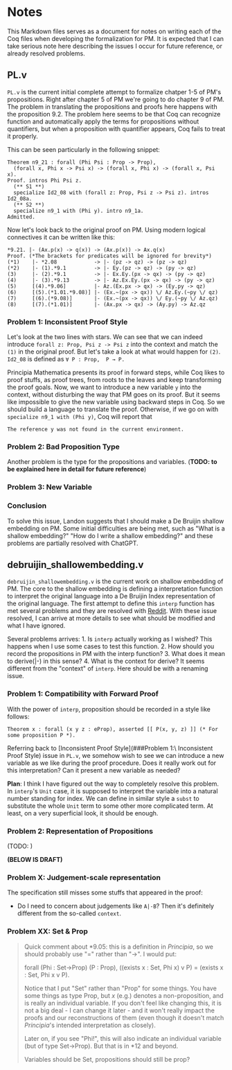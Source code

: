 # Notes

This Markdown files serves as a document for notes on writing each of the Coq files when developing the formalization for PM. It is expected that I can take serious note here describing the issues I occur for future reference, or already resolved problems.

## PL.v

`PL.v` is the current initial complete attempt to formalize chatper 1-5 of PM's propositions. Right after chapter 5 of PM we're going to do chapter 9 of PM. The problem in translating the propositions and proofs here happens with the proposition 9.2. The problem here seems to be that Coq can recognize function and automatically apply the terms for propositions without quantifiers, but when a proposition with quantifier appears, Coq fails to treat it properly. 

This can be seen particularly in the following snippet:

``` Coq
Theorem n9_21 : forall (Phi Psi : Prop -> Prop),
  (forall x, Phi x -> Psi x) -> (forall x, Phi x) -> (forall x, Psi x).
Proof. intros Phi Psi z.
  (** S1 **)
  specialize Id2_08 with (forall z: Prop, Psi z -> Psi z). intros Id2_08a.
  (** S2 **)
  specialize n9_1 with (Phi y). intro n9_1a.
Admitted.
```

Now let's look back to the original proof on PM. Using modern logical connectives it can be written like this:

```
*9.21. |- (Ax.p(x) -> q(x)) -> (Ax.p(x)) -> Ax.q(x)
Proof. (*The brackets for predicates will be ignored for brevity*)
(*1)    |- *2.08 			-> |- (pz -> qz) -> (pz -> qz) 
(*2)    |- (1).*9.1			-> |- Ey.(pz -> qz) -> (py -> qz)
(3)     |- (2).*9.1			-> |- Ex.Ey.(px -> qx) -> (py -> qz)
(4)     |- (3).*9.13		-> |- Az.Ex.Ey.(px -> qx) -> (py -> qz)
(5)     [(4).*9.06]			|- Az.(Ex.px -> qx) -> (Ey.py -> qz)
(6)     [(5).(*1.01.*9.08)]	|- (Ex.~(px -> qx)) \/ Az.Ey.(~py \/ qz)
(7)     [(6).(*9.08)]		|- (Ex.~(px -> qx)) \/ Ey.(~py \/ Az.qz)
(8)     [(7).(*1.01)]		|- (Ax.px -> qx) -> (Ay.py) -> Az.qz
```

### Problem 1: Inconsistent Proof Style

Let's look at the two lines with stars. We can see that we can indeed introduce `forall z: Prop, Psi z -> Psi z` into the context and match the `(1)` in the original proof. But let's take a look at what would happen for `(2)`. `Id2_08` is defined as `∀ P : Prop,  P → P.`  

Principia Mathematica presents its proof in forward steps, while Coq likes to proof stuffs, as proof trees, from roots to the leaves and keep transforming the proof goals. Now, we want to introduce a new variable `y` into the context, without disturbing the way that PM goes on its proof. But it seems like impossible to give the new variable using backward steps in Coq. So we should build a language to translate the proof. Otherwise, if we go on with `  specialize n9_1 with (Phi y)`, Coq will report that 

```
The reference y was not found in the current environment.
```

### Problem 2: Bad Proposition Type

Another problem is the type for the propositions and variables. (**TODO: to be explained here in detail for future reference**)

### Problem 3: New Variable

### Conclusion

To solve this issue, Landon suggests that I should make a De Bruijin shallow embedding on PM. Some initial difficulties are being met, such as "What is a shallow embedding?" "How do I write a shallow embedding?" and these problems are partially resolved with ChatGPT.

## debruijin_shallowembedding.v

`debruijin_shallowembedding.v` is the current work on shallow embedding of PM. The core to the shallow embedding is defining a interpretation function to interpret the original language into a De Bruijin Index representation of the original language. The first attempt to define this `interp` function has met several problems and they are resolved with [Reddit](https://www.reddit.com/r/Coq/comments/11mlu81/cannot_determine_decreasing_argument_for_fix/). With these issue resolved, I can arrive at more details to see what should be modified and what I have ignored. 

Several problems arrives: 1. Is `interp` actually working as I wished? This happens when I use some cases to test this function. 2. How should you record the propositions in PM with the interp function? 3. What does it mean to derive(|-) in this sense? 4. What is the context for derive? It seems different from the "context" of `interp`. Here should be with a renaming issue.

### Problem 1: Compatibility with Forward Proof

With the power of `interp`, proposition should be recorded in a style like follows:

```Coq
Theorem x : forall (x y z : eProp), asserted [[ P(x, y, z) ]] (* For some proposition P *).
```

Referring back to [Inconsistent Proof Style](###Problem 1:\ Inconsistent Proof Style) issue in `PL.v`, we somehow wish to see we can introduce a new variable as we like during the proof procedure. Does it really work out for this interpretation? Can it present a new variable as needed?

**Plan**: I think I have figured out the way to completely resolve this problem. In `interp`'s `Unit` case, it is supposed to interpret the variable into a natural number standing for index. We can define in similar style a `subst` to substitute the whole `Unit` term to some other more complicated term. At least, on a very superficial look, it should be enough.

### Problem 2: Representation of Propositions

(TODO: )

**(BELOW IS DRAFT)**

### Problem X: Judgement-scale representation

The specification still misses some stuffs that appeared in the proof:

- Do I need to concern about judgements like `A|-B`? Then it's definitely different from the so-called `context`.

### Problem XX: Set & Prop

> Quick comment about *9.05: this is a definition in *Principia*, so we should probably use "=" rather than "→". I would put:
>
> forall (Phi : Set→Prop) (P : Prop), ((exists x : Set, Phi x) v P) = (exists x : Set, Phi x v P).
>
> Notice that I put "Set" rather than "Prop" for some things. You have some things as type Prop, but *x* (e.g.) denotes a non-proposition, and is really an individual variable. If you don't feel like changing this, it is not a big deal - I can change it later - and it won't really impact the proofs and our reconstructions of them (even though it doesn't match *Principia*'s intended interpretation as closely).
>
> Later on, if you see "Phi!", this will also indicate an individual variable (but of type Set→Prop). But that is in *12 and beyond.
>
>  Variables should be Set, propositions should still be prop?
